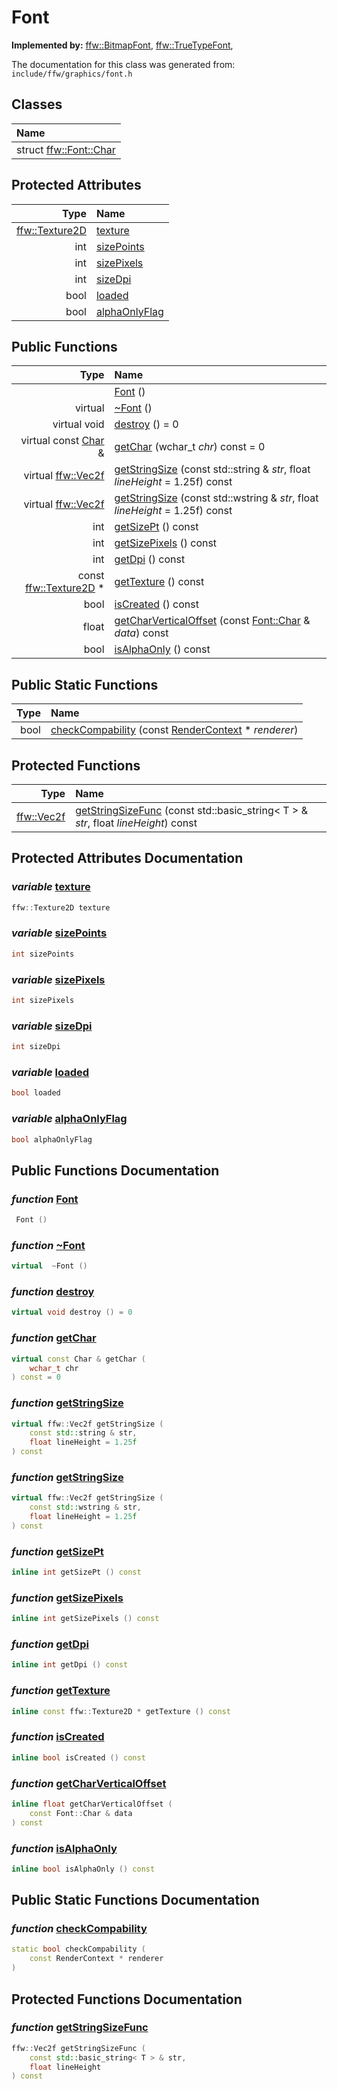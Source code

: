 Font
===================================


**Implemented by:** [ffw::BitmapFont](ffw_BitmapFont.html), [ffw::TrueTypeFont](ffw_TrueTypeFont.html), 

The documentation for this class was generated from: `include/ffw/graphics/font.h`



## Classes

| Name |
|:-----|
| struct [ffw::Font::Char](ffw_Font_Char.html) |


## Protected Attributes

| Type | Name |
| -------: | :------- |
|  [ffw::Texture2D](ffw_Texture2D.html) | [texture](#e7cda937) |
|  int | [sizePoints](#db4ac3b4) |
|  int | [sizePixels](#f4da172b) |
|  int | [sizeDpi](#a1399e72) |
|  bool | [loaded](#e776a077) |
|  bool | [alphaOnlyFlag](#6966e978) |


## Public Functions

| Type | Name |
| -------: | :------- |
|   | [Font](#7774a231) ()  |
|  virtual  | [~Font](#b5601d30) ()  |
|  virtual void | [destroy](#ad63e5d2) () = 0  |
|  virtual const [Char](ffw_Font_Char.html) & | [getChar](#d843f542) (wchar_t _chr_) const = 0  |
|  virtual [ffw::Vec2f](ffw.html#fcfaa6c5) | [getStringSize](#9dcbaeb3) (const std::string & _str_, float _lineHeight_ = 1.25f) const  |
|  virtual [ffw::Vec2f](ffw.html#fcfaa6c5) | [getStringSize](#ee16826e) (const std::wstring & _str_, float _lineHeight_ = 1.25f) const  |
|  int | [getSizePt](#222e6a2a) () const  |
|  int | [getSizePixels](#c73bf9f3) () const  |
|  int | [getDpi](#741652a0) () const  |
|  const [ffw::Texture2D](ffw_Texture2D.html) * | [getTexture](#64226aa5) () const  |
|  bool | [isCreated](#65a9b796) () const  |
|  float | [getCharVerticalOffset](#3a58ee86) (const [Font::Char](ffw_Font_Char.html) & _data_) const  |
|  bool | [isAlphaOnly](#67cedb06) () const  |


## Public Static Functions

| Type | Name |
| -------: | :------- |
|  bool | [checkCompability](#2107f8ab) (const [RenderContext](ffw_RenderContext.html) * _renderer_)  |


## Protected Functions

| Type | Name |
| -------: | :------- |
|  [ffw::Vec2f](ffw.html#fcfaa6c5) | [getStringSizeFunc](#067f8cc6) (const std::basic_string< T > & _str_, float _lineHeight_) const  |


## Protected Attributes Documentation

### _variable_ <a id="e7cda937" href="#e7cda937">texture</a>

```cpp
ffw::Texture2D texture
```



### _variable_ <a id="db4ac3b4" href="#db4ac3b4">sizePoints</a>

```cpp
int sizePoints
```



### _variable_ <a id="f4da172b" href="#f4da172b">sizePixels</a>

```cpp
int sizePixels
```



### _variable_ <a id="a1399e72" href="#a1399e72">sizeDpi</a>

```cpp
int sizeDpi
```



### _variable_ <a id="e776a077" href="#e776a077">loaded</a>

```cpp
bool loaded
```



### _variable_ <a id="6966e978" href="#6966e978">alphaOnlyFlag</a>

```cpp
bool alphaOnlyFlag
```





## Public Functions Documentation

### _function_ <a id="7774a231" href="#7774a231">Font</a>

```cpp
 Font () 
```



### _function_ <a id="b5601d30" href="#b5601d30">~Font</a>

```cpp
virtual  ~Font () 
```



### _function_ <a id="ad63e5d2" href="#ad63e5d2">destroy</a>

```cpp
virtual void destroy () = 0 
```



### _function_ <a id="d843f542" href="#d843f542">getChar</a>

```cpp
virtual const Char & getChar (
    wchar_t chr
) const = 0 
```



### _function_ <a id="9dcbaeb3" href="#9dcbaeb3">getStringSize</a>

```cpp
virtual ffw::Vec2f getStringSize (
    const std::string & str,
    float lineHeight = 1.25f
) const 
```



### _function_ <a id="ee16826e" href="#ee16826e">getStringSize</a>

```cpp
virtual ffw::Vec2f getStringSize (
    const std::wstring & str,
    float lineHeight = 1.25f
) const 
```



### _function_ <a id="222e6a2a" href="#222e6a2a">getSizePt</a>

```cpp
inline int getSizePt () const 
```



### _function_ <a id="c73bf9f3" href="#c73bf9f3">getSizePixels</a>

```cpp
inline int getSizePixels () const 
```



### _function_ <a id="741652a0" href="#741652a0">getDpi</a>

```cpp
inline int getDpi () const 
```



### _function_ <a id="64226aa5" href="#64226aa5">getTexture</a>

```cpp
inline const ffw::Texture2D * getTexture () const 
```



### _function_ <a id="65a9b796" href="#65a9b796">isCreated</a>

```cpp
inline bool isCreated () const 
```



### _function_ <a id="3a58ee86" href="#3a58ee86">getCharVerticalOffset</a>

```cpp
inline float getCharVerticalOffset (
    const Font::Char & data
) const 
```



### _function_ <a id="67cedb06" href="#67cedb06">isAlphaOnly</a>

```cpp
inline bool isAlphaOnly () const 
```





## Public Static Functions Documentation

### _function_ <a id="2107f8ab" href="#2107f8ab">checkCompability</a>

```cpp
static bool checkCompability (
    const RenderContext * renderer
) 
```





## Protected Functions Documentation

### _function_ <a id="067f8cc6" href="#067f8cc6">getStringSizeFunc</a>

```cpp
ffw::Vec2f getStringSizeFunc (
    const std::basic_string< T > & str,
    float lineHeight
) const 
```





